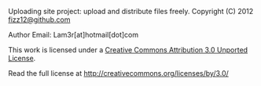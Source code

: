 Uploading site project: upload and distribute files freely.
Copyright (C) 2012  fizz12@github.com

Author Email: Lam3r[at]hotmail[dot]com

This work is licensed under a <a rel="license" href="http://creativecommons.org/licenses/by/3.0/">Creative Commons Attribution 3.0 Unported License</a>.

Read the full license at http://creativecommons.org/licenses/by/3.0/

